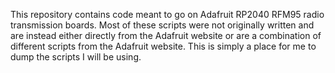 This repository contains code meant to go on Adafruit RP2040 RFM95 radio transmission boards. Most of these scripts were not originally written and are instead either directly from the Adafruit website or are a combination of different scripts from the Adafruit website. This is simply a place for me to dump the scripts I will be using.
